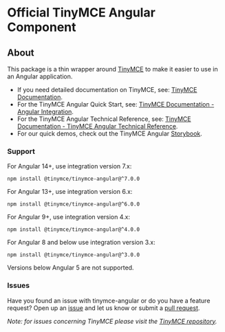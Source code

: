# Official TinyMCE Angular Component

## About

This package is a thin wrapper around [TinyMCE](https://github.com/tinymce/tinymce) to make it easier to use in an Angular application.

* If you need detailed documentation on TinyMCE, see: [TinyMCE Documentation](https://www.tiny.cloud/docs/tinymce/6/).
* For the TinyMCE Angular Quick Start, see: [TinyMCE Documentation - Angular Integration](https://www.tiny.cloud/docs/tinymce/6/angular-cloud/).
* For the TinyMCE Angular Technical Reference, see: [TinyMCE Documentation - TinyMCE Angular Technical Reference](https://www.tiny.cloud/docs/tinymce/6/angular-ref/).
* For our quick demos, check out the TinyMCE Angular [Storybook](https://tinymce.github.io/tinymce-angular/).

### Support

For Angular 14+, use integration version 7.x:

`npm install @tinymce/tinymce-angular@^7.0.0`

For Angular 13+, use integration version 6.x:

`npm install @tinymce/tinymce-angular@^6.0.0`

For Angular 9+, use integration version 4.x:

`npm install @tinymce/tinymce-angular@^4.0.0`

For Angular 8 and below use integration version 3.x:

`npm install @tinymce/tinymce-angular@^3.0.0`

Versions below Angular 5 are not supported.

### Issues

Have you found an issue with tinymce-angular or do you have a feature request? 
Open up an [issue](https://github.com/tinymce/tinymce-angular/issues) and let us know 
or submit a [pull request](https://github.com/tinymce/tinymce-angular/pulls). 

_Note: for issues concerning TinyMCE please visit the [TinyMCE repository](https://github.com/tinymce/tinymce)._
